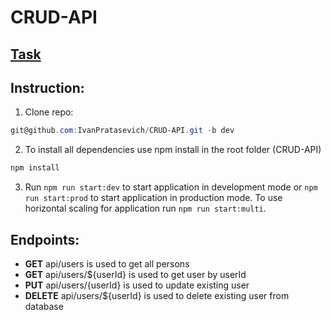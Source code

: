 # CRUD-API
 ## [Task](https://github.com/AlreadyBored/nodejs-assignments/blob/main/assignments/crud-api/assignment.md)
## Instruction:
1. Clone repo:
 ``` powershell 
git@github.com:IvanPratasevich/CRUD-API.git -b dev 
```
2. To install all dependencies use npm install in the root folder (CRUD-API)
``` powershell 
npm install
```
3) Run ```npm run start:dev``` to start application in development mode or ```npm run start:prod``` to start application in production mode.
To use horizontal scaling for application run ```npm run start:multi```.

## Endpoints:
- **GET** api/users is used to get all persons  
- **GET** api/users/${userId} is used to get user by userId
- **PUT** api/users/{userId} is used to update existing user
- **DELETE** api/users/${userId} is used to delete existing user from database
